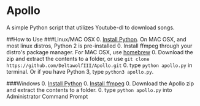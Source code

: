 # Apollo
A simple Python script that utilizes Youtube-dl to download songs.

##How to Use
###Linux/MAC OSX
0. [Install Python](https://www.python.org/downloads/). On MAC OSX, and most linux distros, Python 2 is pre-installed
0. Install ffmpeg through your distro's package manager. For MAC OSX, use [homebrew](http://brew.sh/)
0. Download the zip and extract the contents to a folder, or use `git clone https://github.com/DeltawolfIII/Apollo.git`
0. type `python apollo.py` in terminal. Or if you have Python 3, type `python3 apollo.py`.

###Windows
0. [Install Python](https://www.python.org/downloads/)
0. [Install ffmpeg](https://github.com/adaptlearning/adapt_authoring/wiki/Installing-FFmpeg)
0. Download the Apollo zip and extract the contents to a folder.
0. type `python apollo.py` into Administrator Command Prompt
